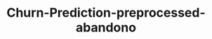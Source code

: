 ---
schema: default
title: Churn-Prediction-preprocessed-abandono
organization: ResponsibleAIML
notes: type = kedro_datasets.pandas.parquet_dataset
resources:
  - name: Churn-Prediction-preprocessed-abandono
    url: 'https://www.github.com/ResponsibleAIML/django-kedro/tree/main/kedro-projects/churn-prediction-kedro/data/02_intermediate/preprocessed_abandono.pq'
    format: pq
category:
  - 02-intermediate
maintainer: 
maintainer_email: 
project:
  - Churn-Prediction
preview: |
  
---